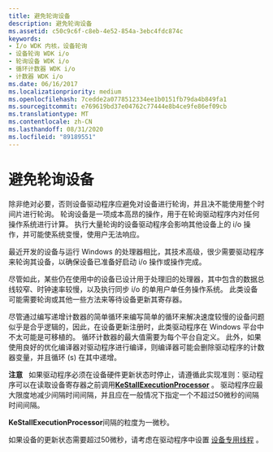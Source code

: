 ```yaml
---
title: 避免轮询设备
description: 避免轮询设备
ms.assetid: c50c9c6f-c8eb-4e52-854a-3ebc4fdc874c
keywords:
- I/o WDK 内核，设备轮询
- 设备轮询 WDK i/o
- 轮询设备 WDK i/o
- 循环计数器 WDK i/o
- 计数器 WDK i/o
ms.date: 06/16/2017
ms.localizationpriority: medium
ms.openlocfilehash: 7cedde2a0778512334ee1b0151fb79da4b849fa1
ms.sourcegitcommit: e769619bd37e04762c77444e8b4ce9fe86ef09cb
ms.translationtype: MT
ms.contentlocale: zh-CN
ms.lasthandoff: 08/31/2020
ms.locfileid: "89189551"
---
```

# <a name="avoid-polling-devices"></a>避免轮询设备





除非绝对必要，否则设备驱动程序应避免对设备进行轮询，并且决不能使用整个时间片进行轮询。 轮询设备是一项成本高昂的操作，用于在轮询驱动程序内对任何操作系统进行计算。 执行大量轮询的设备驱动程序会影响其他设备上的 i/o 操作，并可能使系统变慢，使用户无法响应。

最近开发的设备与运行 Windows 的处理器相比，其技术高级，很少需要驱动程序来轮询其设备，以确保设备已准备好启动 i/o 操作或操作完成。

尽管如此，某些仍在使用中的设备已设计用于处理旧的处理器，其中包含的数据总线较窄、时钟速率较慢，以及执行同步 i/o 的单用户单任务操作系统。 此类设备可能需要轮询或其他一些方法来等待设备更新其寄存器。

尽管通过编写递增计数器的简单循环来编写简单的循环来解决速度较慢的设备问题似乎是合乎逻辑的，因此，在设备更新注册时，此类驱动程序在 Windows 平台中不太可能是可移植的。 循环计数器的最大值需要为每个平台自定义。 此外，如果使用良好的优化编译器对驱动程序进行编译，则编译器可能会删除驱动程序的计数器变量，并且循环 (s) 在其中递增。

**注意**   如果驱动程序必须在设备硬件更新状态时停止，请遵循此实现准则：驱动程序可以在读取设备寄存器之前调用[**KeStallExecutionProcessor**](/windows-hardware/drivers/ddi/ntifs/nf-ntifs-kestallexecutionprocessor) 。 驱动程序应最大限度地减少间隔时间间隔，并且应在一般情况下指定一个不超过50微秒的间隔时间间隔。

**KeStallExecutionProcessor**间隔的粒度为一微秒。

如果设备的更新状态需要超过50微秒，请考虑在驱动程序中设置 [设备专用线程](device-dedicated-threads.md) 。

 

 


